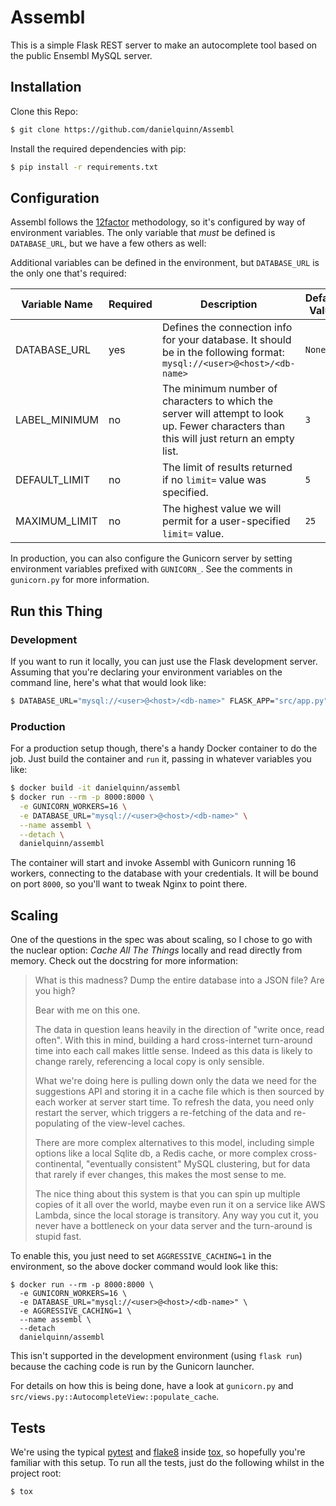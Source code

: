 # Assembl

This is a simple Flask REST server to make an autocomplete tool based on the
public Ensembl MySQL server.

## Installation

Clone this Repo:

```bash
$ git clone https://github.com/danielquinn/Assembl
```

Install the required dependencies with pip:

```bash
$ pip install -r requirements.txt
```

## Configuration

Assembl follows the [12factor](https://12factor.net/) methodology, so it's
configured by way of environment variables.  The only variable that *must* be
defined is `DATABASE_URL`, but we have a few others as well:

Additional variables can be defined in the environment, but `DATABASE_URL` is
the only one that's required:

Variable Name | Required | Description | Default Value
------------- | -------- | ----------- | -------------
DATABASE_URL  | yes | Defines the connection info for your database.  It should be in the following format: `mysql://<user>@<host>/<db-name>` | `None`
LABEL_MINIMUM | no | The minimum number of characters to which the server will attempt to look up.  Fewer characters than this will just return an empty list. | `3`
DEFAULT_LIMIT | no | The limit of results returned if no `limit=` value was specified. | `5`
MAXIMUM_LIMIT | no | The highest value we will permit for a user-specified `limit=` value. | `25`

In production, you can also configure the Gunicorn server by setting
environment variables prefixed with `GUNICORN_`.  See the comments in
`gunicorn.py` for more information.

## Run this Thing

### Development

If you want to run it locally, you can just use the Flask development server.
Assuming that you're declaring your environment variables on the command line,
here's what that would look like:

```bash
$ DATABASE_URL="mysql://<user>@<host>/<db-name>" FLASK_APP="src/app.py" flask run
```

### Production

For a production setup though, there's a handy Docker container to do the job.
Just build the container and `run` it, passing in whatever variables you like:

```bash
$ docker build -it danielquinn/assembl
$ docker run --rm -p 8000:8000 \
  -e GUNICORN_WORKERS=16 \
  -e DATABASE_URL="mysql://<user>@<host>/<db-name>" \
  --name assembl \
  --detach \
  danielquinn/assembl
```

The container will start and invoke Assembl with Gunicorn running 16 workers,
connecting to the database with your credentials.  It will be bound on port
`8000`, so you'll want to tweak Nginx to point there.

## Scaling

One of the questions in the spec was about scaling, so I chose to go with the
nuclear option: *Cache All The Things* locally and read directly from memory.
Check out the docstring for more information:

> What is this madness?  Dump the entire database into a JSON file?  Are you
> high?
>
> Bear with me on this one.
>
> The data in question leans heavily in the direction of "write once, read
> often".  With this in mind, building a hard cross-internet turn-around time
> into each call makes little sense.  Indeed as this data is likely to change
> rarely, referencing a local copy is only sensible.
>
> What we're doing here is pulling down only the data we need for the
> suggestions API and storing it in a cache file which is then sourced by
> each worker at server start time.  To refresh the data, you need only
> restart the server, which triggers a re-fetching of the data and
> re-populating of the view-level caches.
>
> There are more complex alternatives to this model, including simple options
> like a local Sqlite db, a Redis cache, or more complex cross-continental,
> "eventually consistent" MySQL clustering, but for data that rarely if ever
> changes, this makes the most sense to me.
>
> The nice thing about this system is that you can spin up multiple copies
> of it all over the world, maybe even run it on a service like AWS Lambda,
> since the local storage is transitory.  Any way you cut it, you never have
> a bottleneck on your data server and the turn-around is stupid fast.

To enable this, you just need to set `AGGRESSIVE_CACHING=1` in the environment,
so the above docker command would look like this:

```
$ docker run --rm -p 8000:8000 \
  -e GUNICORN_WORKERS=16 \
  -e DATABASE_URL="mysql://<user>@<host>/<db-name>" \
  -e AGGRESSIVE_CACHING=1 \
  --name assembl \
  --detach
  danielquinn/assembl
```

This isn't supported in the development environment (using `flask run`) because
the caching code is run by the Gunicorn launcher.

For details on how this is being done, have a look at `gunicorn.py` and
`src/views.py::AutocompleteView::populate_cache`.

## Tests

We're using the typical [pytest](https://docs.pytest.org/en/latest/) and [flake8](http://flake8.pycqa.org/en/latest/)
inside [tox](https://tox.readthedocs.io/en/latest/), so hopefully you're
familiar with this setup.  To run all the tests, just do the following whilst
in the project root:

```bash
$ tox
```
